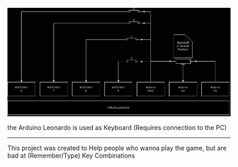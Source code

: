 ![](Wiring_.jpg#)

the Arduino Leonardo is used as Keyboard (Requires connection to the PC)

---

This project was created to Help people who wanna play the game, but are bad at (Remember/Type) Key Combinations

